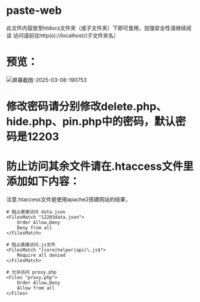 # paste-web
此文件内容放至htdocs文件夹（或子文件夹）下即可食用，加强安全性请继续阅读
访问请前往http(s)://localhost/(子文件夹名）

# 预览：
![屏幕截图-2025-03-08-190753](https://zhouzhou12203.github.io/picx-images-hosting/屏幕截图-2025-03-08-190753.8vn2amf6pj.webp)
# 修改密码请分别修改delete.php、hide.php、pin.php中的密码，默认密码是12203

# 防止访问其余文件请在.htaccess文件里添加如下内容：
注意.htaccess文件是使用apache2搭建网站的结果，
```
# 阻止直接访问 data.json
<FilesMatch "12203data.json">
    Order Allow,Deny
    Deny from all
</FilesMatch>

# 阻止直接访问.js文件
<FilesMatch "(core|helper|api)\.js$">
    Require all denied
</FilesMatch>

# 允许访问 proxy.php
<Files "proxy.php">
    Order Allow,Deny
    Allow from all
</Files>
```
